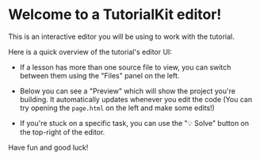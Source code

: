 # Welcome to a TutorialKit editor!

This is an interactive editor you will be using to work with the tutorial.

Here is a quick overview of the tutorial's editor UI:

- If a lesson has more than one source file to view, 
you can switch between them using the "Files" panel on the left.

- Below you can see a "Preview" which will show the project
you're building. It automatically updates whenever you edit the code
(You can try opening the `page.html` on the left and make some edits!)

- If you're stuck on a specific task, you can use the "💡 Solve" button
on the top-right of the editor.

Have fun and good luck!